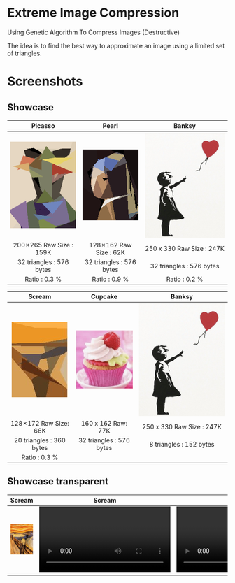 # Extreme Image Compression
Using Genetic Algorithm To Compress Images (Destructive)

The idea is to find the best way to approximate an image using a limited set of triangles.

# Screenshots

## Showcase

| Picasso  | Pearl | Banksy | 
| :-------------: | :-------------: | :-------------: |
| ![Picasso](https://raw.githubusercontent.com/snuids/extremeimgcompression/master/media/picasso.gif)  | ![Pearl](https://raw.githubusercontent.com/snuids/extremeimgcompression/master/media/pearl.gif)  | ![Banksy](https://raw.githubusercontent.com/snuids/extremeimgcompression/master/media/banksy.gif) |
| 200 × 265 Raw Size : 159K  | 128 × 162 Raw Size : 62K | 250 x 330 Raw Size : 247K  | 
| 32 triangles : 576 bytes  | 32 triangles : 576 bytes  | 32 triangles : 576 bytes  |
| Ratio : 0.3 % | Ratio : 0.9 % | Ratio : 0.2 % | 



| Scream  | Cupcake | Banksy |
| :-------------: | :-------------: | :-------------: |
| ![Scream](https://raw.githubusercontent.com/snuids/extremeimgcompression/master/media/scream.gif)  | ![cupcake](https://raw.githubusercontent.com/snuids/extremeimgcompression/master/media/cupcake.gif)  | ![Banksy](https://raw.githubusercontent.com/snuids/extremeimgcompression/master/media/banksy8.gif) |
| 128 × 172 Raw Size: 66K  | 160 x 162 Raw: 77K | 250 x 330 Raw Size : 247K | 
| 20 triangles : 360 bytes  | 32 triangles : 576 bytes  |  8 triangles : 152 bytes |
| Ratio : 0.3 % |  | 

## Showcase transparent

| Scream  | Scream | Pearl |
| :-------------: | :-------------: | :-------------: |
| ![Scream](https://raw.githubusercontent.com/snuids/extremeimgcompression/master/media/scream2.gif)  | ![ScreamMov](https://raw.githubusercontent.com/snuids/extremeimgcompression/master/media/scream2.mov)  | ![Scream](https://raw.githubusercontent.com/snuids/extremeimgcompression/master/media/pearl.mov)|


